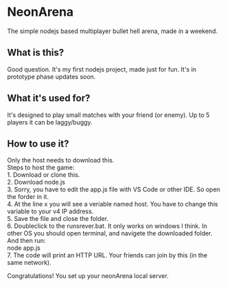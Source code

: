<h1>NeonArena</h1>

<p>The simple nodejs based multiplayer bullet hell arena, made in a weekend.</p>
<h2>What is this?</h2>
Good question.
It's my first nodejs project, made just for fun.
It's in prototype phase updates soon.

<h2>What it's used for?</h2>
It's designed to play small matches with your friend (or enemy).
Up to 5 players it can be laggy/buggy.

<h2>How to use it?</h2>
Only the host needs to download this.</br>
Steps to host the game:</br>
1. Download or clone this.</br>
2. Download node.js</br>
3. Sorry, you have to edit the app.js file with VS Code or other IDE. So open the forder in it.</br>
4. At the line x you will see a veriable named host. You have to change this variable to your v4 IP address.</br>
5. Save the file and close the folder.</br>
6. Doubleclick to the runsrever.bat. It only works on windows I think. In other OS you should open terminal, and navigete the downloaded folder. And then run:</br>
  node app.js</br>
7. The code will print an HTTP URL. Your friends can join by this (in the same network).</br>

Congratulations! You set up your neonArena local server.
